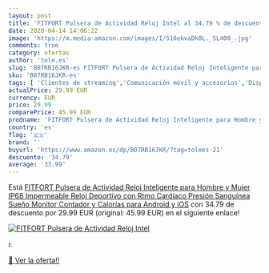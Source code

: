 ```yaml
---
layout: post
title: 'FITFORT Pulsera de Actividad Reloj Intel al 34.79 % de descuento'
date: 2020-04-14 14:06:22
image: 'https://m.media-amazon.com/images/I/516ekvaDk8L._SL400_.jpg'
comments: true
category: ofertas
author: 'tole.es'
slug: 'B07RB16JKR-es FITFORT Pulsera de Actividad Reloj Inteligente para Hombre...'
sku: 'B07RB16JKR-es'
tags: [ 'Clientes de streaming','Comunicación móvil y accesorios','Dispositivos para el streaming','Electrónica','Equipos de audio y Hi-Fi','Informática','Móviles','Móviles y smartphones libres','Smartwatches','Tablets','Tecnología para vestir','android', ]
actualPrice: 29.99 EUR
currency: EUR
price: 29.99
comparePrice: 45.99 EUR
prodname: 'FITFORT Pulsera de Actividad Reloj Inteligente para Hombre y Mujer  IP68 Impermeable Reloj Deportivo con Rtmo Cardíaco  Presión Sanguínea  Sueño Monitor  Contador y Calorías para Android y iOS'
country: 'es'
flag: '🇪🇸'
brand: ''
buyurl: 'https://www.amazon.es/dp/B07RB16JKR/?tag=tolees-21'
descuento: '34.79'
average: '33.99'
---
```


Está [FITFORT Pulsera de Actividad Reloj Inteligente para Hombre y Mujer  IP68 Impermeable Reloj Deportivo con Rtmo Cardíaco  Presión Sanguínea  Sueño Monitor  Contador y Calorías para Android y iOS](https://www.amazon.es/dp/B07RB16JKR/?tag=tolees-21) con 34.79 de descuento por 29.99 EUR (original: 45.99 EUR) en el siguiente enlace!

[![FITFORT Pulsera de Actividad Reloj Intel](https://m.media-amazon.com/images/I/516ekvaDk8L._SL400_.jpg)](https://www.amazon.es/dp/B07RB16JKR/?tag=tolees-21)

ℹ️:


[🛒 Ver la oferta!!](https://www.amazon.es/dp/B07RB16JKR/?tag=tolees-21)
